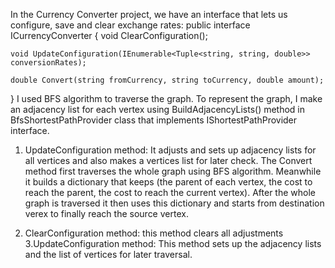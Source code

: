 In the Currency Converter project, we have an interface that lets us configure, save and clear exchange rates:
public interface ICurrencyConverter
{
    void ClearConfiguration();

    void UpdateConfiguration(IEnumerable<Tuple<string, string, double>> conversionRates);

    double Convert(string fromCurrency, string toCurrency, double amount);
}
I used BFS algorithm to traverse the graph. To represent the graph, I make an adjacency list for each vertex using BuildAdjacencyLists() method in 
BfsShortestPathProvider class that implements IShortestPathProvider interface.
1. UpdateConfiguration method:
   It adjusts and sets up adjacency lists for all vertices and also makes a vertices list for later check.
The Convert method first traverses the whole graph using BFS algorithm. Meanwhile it builds a dictionary that 
keeps (the parent of each vertex, the cost to reach the parent, the cost to reach the current vertex).
After the whole graph is traversed it then uses this dictionary and starts from destination verex to finally reach the source vertex.

2. ClearConfiguration method:
   this method clears all adjustments
3.UpdateConfiguration method:
   This method sets up the adjacency lists and the list of vertices for later traversal.
